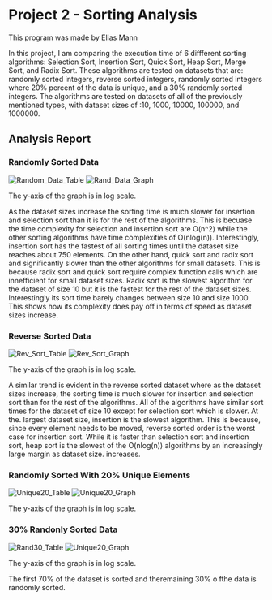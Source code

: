 # Project 2 - Sorting Analysis
This program was made  by Elias Mann

In this project, I am comparing the execution time of 6 diffferent sorting algorithms: Selection Sort, Insertion Sort, Quick Sort, Heap Sort, Merge Sort, and Radix Sort.
These algorithms are tested on datasets that are: randomly sorted integers, reverse sorted integers, randomly sorted integers where 20% percent of the data is unique, and a 30% randomly sorted integers.
The algorithms are tested on datasets of all of the previously mentioned types, with dataset sizes of :10, 1000, 10000, 100000, and 1000000.
## Analysis Report
### Randomly Sorted Data
![Random_Data_Table](https://user-images.githubusercontent.com/70070619/111926156-b195ea00-8a79-11eb-8366-8caa244f7216.png)
![Rand_Data_Graph](https://user-images.githubusercontent.com/70070619/111926772-2e29c800-8a7c-11eb-9dcd-e9dc59c6b9d9.png)

The y-axis of the graph is in log scale.

As the dataset sizes increase the sorting time is much slower for insertion and selection sort than it is for the rest of the algorithms. This is becuase the time complexity for selection and insertion sort are O(n^2) while the other sorting algorithms have time complexities of O(nlog(n)). Interestingly, insertion sort has the fastest of all sorting times until the dataset size reaches about 750 elements. On the other hand, quick sort and radix sort and significantly slower than the other algorithms for small datasets. This is because radix sort and quick sort require complex function calls which are innefficient for small dataset sizes. Radix sort is the slowest algorithm for the dataset of size 10 but it is the fastest for the rest of the dataset sizes. Interestingly its sort time barely changes between size 10 and size 1000. This shows how its complexity does pay off in terms of speed as dataset sizes increase.

### Reverse Sorted Data
![Rev_Sort_Table](https://user-images.githubusercontent.com/70070619/111927755-d7be8880-8a7f-11eb-94a4-3ed6b64fb421.png)
![Rev_Sort_Graph](https://user-images.githubusercontent.com/70070619/111927760-dd1bd300-8a7f-11eb-8cd1-502219e11eeb.png)

The y-axis of the graph is in log scale.

A similar trend is evident in the reverse sorted dataset where as the dataset sizes increase, the sorting time is much slower for insertion and selection sort than for the rest of the algorithms. All of the algorithms have similar sort times for the dataset of size 10 except for selection sort which is slower. At the. largest dataset size, insertion is the slowest algorithm. This is because, since every element needs to be moved, reverse sorted order is the worst case for insertion sort. While it is faster than selection sort and insertion sort, heap sort is the slowest of the O(nlog(n)) algorithms by an increasingly large margin as dataset size. increases.

### Randomly Sorted With 20% Unique Elements
![Unique20_Table](https://user-images.githubusercontent.com/70070619/111928432-929b5600-8a81-11eb-89c0-381ab7e54eb8.png)
![Unique20_Graph](https://user-images.githubusercontent.com/70070619/111928439-962edd00-8a81-11eb-9479-178a98f0a101.png)

The y-axis of the graph is in log scale.


### 30% Randonly Sorted Data
![Rand30_Table](https://user-images.githubusercontent.com/70070619/111928603-1a816000-8a82-11eb-9c34-9263efdae908.png)
![Unique20_Graph](https://user-images.githubusercontent.com/70070619/111928613-22d99b00-8a82-11eb-8056-da2a3b8d7ad0.png)

The y-axis of the graph is in log scale.

The first 70% of the dataset is sorted and theremaining 30% o fthe data is randomly sorted.


